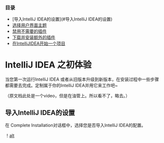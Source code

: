 ### 目录

- [导入IntelliJ IDEA的设置](#导入IntelliJ IDEA的设置)
- [选择用户界面主题](#选择用户界面主题)
- [禁用不需要的插件](#禁用不需要的插件)
- [下载并安装额外的插件](#禁用不需要的插件)
- [在IntelliJIDEA开始一个项目](#在IntelliJIDEA开始一个项目)



# IntelliJ IDEA 之初体验

当您第一次运行IntelliJ IDEA 或者从旧版本升级到新版本，在安装过程中一些步骤都需要去完成。定制属于你的IntelliJ IDEA并用它来工作吧~

（原文档此处是一个video，但是在油管上。所以看不了，略去。）





## 导入IntelliJ IDEA的设置

在 Complete Installation对话框中，选择您是否导入IntelliJ IDEA的配置。

！[alt](<https://github.com/fengyishun/IDEA-Help-ZH-CN/blob/master/resources/ij_complete_installation_dialog.png>)



